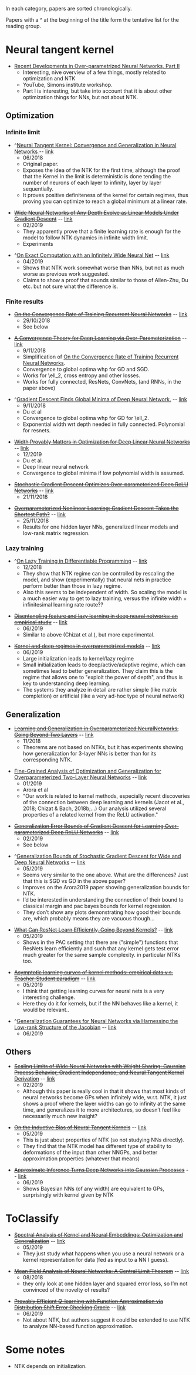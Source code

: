 In each category, papers are sorted chronologically. 

Papers with a ^ at the beginning of the title form the tentative list for the reading group.

# Neural tangent kernel

[https://www.youtube.com/watch?v=NGon2JyjO6Y]: #
+ [Recent Developments in Over-parametrized Neural Networks, Part II](https://www.youtube.com/watch?v=NGon2JyjO6Y)
    + Interesting, nive overview of a few things, mostly related to optimization and NTK
    + YouTube, Simons institute workshop.
    + Part I is interesting, but take into account that it is about other optimization things for NNs, but not about NTK.

## Optimization

### Infinite limit

[https://arxiv.org/pdf/1806.07572.pdf ]: #
+ ^[Neural Tangent Kernel: Convergence and Generalization in Neural Networks ](./papers/1806.07572.pdf)  -- [link](https://arxiv.org/pdf/1806.07572.pdf)
    + 06/2018
    + Original paper.
    + Exposes the idea of the NTK for the first time, although the proof that the Kernel in the limit is deterministic is done tending the number of neurons of each layer to infinity, layer by layer sequentially.
    + It proves positive definiteness of the kernel for certain regimes, thus proving you can optimize to reach a global minimum at a linear rate.

[https://arxiv.org/pdf/1902.06720.pdf]: #
+ [~~Wide Neural Networks of Any Depth Evolve as Linear Models Under Gradient Descent~~](./papers/1902.06720.pdf)  -- [link](https://arxiv.org/pdf/1902.06720.pdf)
    + 02/2019
    + They apparently prove that a finite learning rate is enough for the model to follow NTK dynamics in infinite width limit.
    + Experiments


[https://arxiv.org/pdf/1904.11955.pdf]: #
+ ^[On Exact Computation with an Infinitely Wide Neural Net](./papers/1904.11955.pdf)  -- [link](https://arxiv.org/pdf/1904.11955.pdf)
    + 04/2019
    + Shows that NTK work somewhat worse than NNs, but not as much worse as previous work suggested.
    + Claims to show a proof that sounds similar to those of Allen-Zhu, Du etc. but not sure what the difference is.

### Finite results

[https://arxiv.org/abs/1810.12065]: #
+ [~~On the Convergence Rate of Training Recurrent Neural Networks~~](./papers/1810.12065.pdf)  -- [link](https://arxiv.org/abs/1810.1206)
    + 29/10/2018
    + See below

[https://arxiv.org/pdf/1811.03962.pdf]: #
+ [~~A Convergence Theory for Deep Learning via Over-Parameterization~~](./papers/1811.03962.pdf)  -- [link](https://arxiv.org/pdf/1811.03962.pdf)
    + 9/11/2018
    + Simplification of [On the Convergence Rate of Training Recurrent Neural Networks](./papers/1810.12065.pdf).
    + Convergence to global optima whp for GD and SGD.
    + Works for \ell_2, cross entropy and other losses. 
    + Works for fully connected, ResNets, ConvNets, (and RNNs, in the paper above)


[https://arxiv.org/pdf/1811.03804.pdf]: #
+ ^[Gradient Descent Finds Global Minima of Deep Neural Network.](./papers/1811.03804.pdf)  -- [link](https://arxiv.org/pdf/1811.03804.pdf)
    + 9/11/2018
    + Du et al 
    + Convergence to global optima whp for GD for \ell_2.
    + Exponential width wrt depth needed in fully connected. Polynomial for resnets.

[https://arxiv.org/pdf/1901.08572.pdf]: #
+ [~~Width Provably Matters in Optimization for Deep Linear Neural Networks~~](./papers/1901.08572.pdf)  -- [link](https://arxiv.org/pdf/1901.08572.pdf)
    + 12/2019
    + Du et al. 
    + Deep linear neural network
    + Convergence to global minima if low polynomial width is assumed.

[https://arxiv.org/pdf/1811.08888.pdf]: #
+ [~~Stochastic Gradient Descent Optimizes Over-parameterized Deep ReLU Networks~~](./papers/1811.08888.pdf)  -- [link](https://arxiv.org/pdf/1811.08888.pdf)
    + 21/11/2018

[https://arxiv.org/pdf/1812.10004.pdf]: #
+ [~~Overparameterized Nonlinear Learning: Gradient Descent Takes the Shortest Path?~~](./papers/1812.10004.pdf)  -- [link](https://arxiv.org/pdf/1812.10004.pdf)
    + 25/11/2018
    + Results for one hidden layer NNs, generalized linear models and low-rank matrix regression.

### Lazy training

[https://arxiv.org/pdf/1812.07956.pdf ]: #
+ ^[On Lazy Training in Differentiable Programming](./papers/1812.07956.pdf)  -- [link](https://arxiv.org/pdf/1812.07956.pdf)
    + 12/2018
    + They show that NTK regime can be controlled by rescaling the model, and show (experimentally) that neural nets in practice perform better than those in lazy regime.
    + Also this seems to be independent of width. So scaling the model is a much easier way to get to lazy training, versus the infinite width + infinitesimal learning rate route??

[https://arxiv.org/pdf/1906.08034.pdf]: #
+ [~~Disentangling feature and lazy learning in deep neural networks: an empirical study~~](./papers/1906.08034.pdf)  -- [link](https://arxiv.org/pdf/1906.08034.pdf)
    + 06/2019
    + Similar to above (Chizat et al.), but more experimental.
    
[https://arxiv.org/pdf/1906.05827.pdf]: #
+ [~~Kernel and deep regimes in overparametrized models~~](./papers/1906.05827.pdf)  -- [link](https://arxiv.org/pdf/1906.05827.pdf)
    + 06/2019
    + Large initialization leads to kernel/lazy regime
    + Small initialization leads to deep/active/adaptive regime, which can sometimes lead to better generalization. They claim this is the regime that allows one to "exploit the power of depth", and thus is key to understanding deep learning.
    + The systems they analyze in detail are rather simple (like matrix completion) or artificial (like a very ad-hoc type of neural network)

## Generalization

[https://arxiv.org/pdf/1811.04918.pdf]: #
+ [~~Learning and Generalization in Overparameterized NeuralNetworks, Going Beyond Two Layers~~](./papers/1811.04918.pdf)  -- [link](https://arxiv.org/pdf/1811.04918.pdf)
    + 11/2018
    + Theorems are not based on NTKs, but it has experiments showing how generalization for 3-layer NNs is better than for its corresponding NTK.

[https://arxiv.org/pdf/1901.08584.pdf]: #
+ [Fine-Grained Analysis of Optimization and Generalization for Overparameterized Two-Layer Neural Networks](./papers/1901.08584.pdf)  -- [link](https://arxiv.org/pdf/1901.08584.pdf)
    + 01/2019
    + Arora et al
    + "Our work is related to kernel methods, especially recent discoveries of the connection between deep
learning and kernels (Jacot et al., 2018; Chizat & Bach, 2018b;...) Our analysis utilized several properties of a related kernel from the ReLU activation."

[https://arxiv.org/pdf/1902.01384.pdf]: #
+ [~~Generalization Error Bounds of Gradient Descent for Learning Over-parameterized Deep ReLU Networks~~](./papers/1902.01384.pdf)  -- [link](https://arxiv.org/pdf/1902.01384.pdf)
    + 02/2019
    + See below
    
[https://arxiv.org/pdf/1905.13210.pdf]: #
+ ^[Generalization Bounds of Stochastic Gradient Descent for Wide and Deep Neural Networks](./papers/1905.13210.pdf)  -- [link](https://arxiv.org/pdf/1905.13210.pdf)
    + 05/2019
    + Seems very similar to the one above. What are the differences? Just that this is SGD vs GD in the above paper?
    + Improves on the Arora2019 paper showing generalization bounds for NTK.
    + I’d be interested in understanding the connection of their bound to classical margin and pac bayes bounds for kernel regression.
    + They don’t show any plots demonstrating how good their bounds are, which probably means they are vacuous though...


[https://arxiv.org/pdf/1905.10337.pdf]: #
+ [~~What Can ResNet Learn Efficiently, Going Beyond Kernels?~~](./papers/1905.10337.pdf)  -- [link](https://arxiv.org/pdf/1905.10337.pdf)
    + 05/2019
    + Shows in the PAC setting that there are ("simple") functions that ResNets learn efficiently and such that any kernel gets test error much greater for the same sample complexity. in particular NTKs too.
    
[https://arxiv.org/pdf/1905.10843.pdf]: #
+ [~~Asymptotic learning curves of kernel methods: empirical data v.s. Teacher-Student paradigm~~](./papers/1905.10843.pdf)  -- [link](https://arxiv.org/pdf/1905.10843.pdf)
    + 05/2019
    + I think that getting learning curves for neural nets is a very interesting challenge.
    + Here they do it for kernels, but if the NN behaves like a kernel, it would be relevant..

[https://arxiv.org/pdf/1906.05392.pdf]: #
+ ^[Generalization Guarantees for Neural Networks via Harnessing the Low-rank Structure of the Jacobian](./papers/1906.05392.pdf)  -- [link](https://arxiv.org/pdf/1906.05392.pdf)
    + 06/2019

## Others

[https://arxiv.org/pdf/1902.04760.pdf]: #
+ [~~Scaling Limits of Wide Neural Networks with Weight Sharing: Gaussian Process Behavior, Gradient Independence, and Neural Tangent Kernel Derivation~~](./papers/1902.04760.pdf)  -- [link](https://arxiv.org/pdf/1902.04760.pdf)
    + 02/2019
    + Although this paper is really cool in that it shows that most kinds of neural networks become GPs when infinitely wide, w.r.t. NTK, it just shows a proof where the layer widths can go to infinity at the same time, and generalizes it to more architectures, so doesn’t feel like necessarily much new insight?

[https://arxiv.org/pdf/1905.12173.pdf]: #
+ [~~On the Inductive Bias of Neural Tangent Kernels~~](./papers/1905.12173.pdf)  -- [link](https://arxiv.org/pdf/1905.12173.pdf)
    + 05/2019
    + This is just about properties of NTK (so not studying NNs directly).
    + They find that the NTK model has different type of stability to deformations of the input than other NNGPs, and better approximation properties (whatever that means)

[https://arxiv.org/pdf/1906.01930.pdf]: #
+ [~~Approximate Inference Turns Deep Networks into Gaussian Processes~~](./papers/1906.01930.pdf)  -- [link](https://arxiv.org/pdf/1906.01930.pdf)
    + 06/2019
    + Shows Bayesian NNs (of any width) are equivalent to GPs, surprisingly with kernel given by NTK

# ToClassify

[https://arxiv.org/pdf/1905.05095.pdf]: #
+ [~~Spectral Analysis of Kernel and Neural Embeddings: Optimization and Generalization~~](./papers/1905.05095.pdf)  -- [link](https://arxiv.org/pdf/1905.05095.pdf)
    + 05/2019
    + They just study what happens when you use a neural network or a kernel representation for data (fed as input to a NN I guess).

[https://arxiv.org/pdf/1808.09372.pdf]: #
+ [~~Mean Field Analysis of Neural Networks: A Central Limit Theorem~~](./papers/1808.09372.pdf)  -- [link](https://arxiv.org/pdf/1808.09372.pdf)
    + 08/2018
    + they only look at one hidden layer and squared error loss, so I’m not convinced of the novelty of results?

[https://arxiv.org/pdf/1906.06321.pdf]: #
+ [~~Provably Efficient $Q$-learning with Function Approximation via Distribution Shift Error Checking Oracle~~](./papers/1906.06321.pdf)  -- [link](https://arxiv.org/pdf/1906.06321.pdf)
    + 06/2019
    + Not about NTK, but authors suggest it could be extended to use NTK to analyze NN-based function approximation.

# Some notes

+ NTK depends on initialization.


